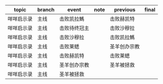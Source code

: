 | topic | branch | event | note | previous | final |
| ----- | ------ | ------| ---- | -------- | ----- |
| 咩咩启示录 | 主线 | 击败凯拉鰢 |  | 击败赫凯特 |  |
| 咩咩启示录 | 主线 | 击败待终冠主 |  | 击败沙穆拉 |  |
| 咩咩启示录 | 主线 | 击败沙穆拉 |  | 击败凯拉鰢 |  |
| 咩咩启示录 | 主线 | 击败莱蟋 |  | 圣羊创办宗教 |  |
| 咩咩启示录 | 主线 | 击败赫凯特 |  | 击败莱蟋 |  |
| 咩咩启示录 | 主线 | 圣羊创办宗教 |  | 圣羊被拯救 |  |
| 咩咩启示录 | 主线 | 圣羊被拯救 |  |  |  |
